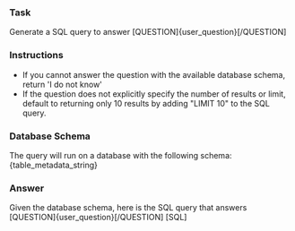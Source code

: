 ### Task
Generate a SQL query to answer [QUESTION]{user_question}[/QUESTION]

### Instructions
- If you cannot answer the question with the available database schema, return 'I do not know'
- If the question does not explicitly specify the number of results or limit, default to returning only 10 results by adding "LIMIT 10" to the SQL query.

### Database Schema
The query will run on a database with the following schema:
{table_metadata_string}

### Answer
Given the database schema, here is the SQL query that answers [QUESTION]{user_question}[/QUESTION]
[SQL]
